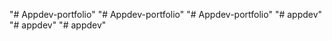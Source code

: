 "# Appdev-portfolio" 
"# Appdev-portfolio" 
"# Appdev-portfolio" 
"# appdev" 
"# appdev" 
"# appdev" 
